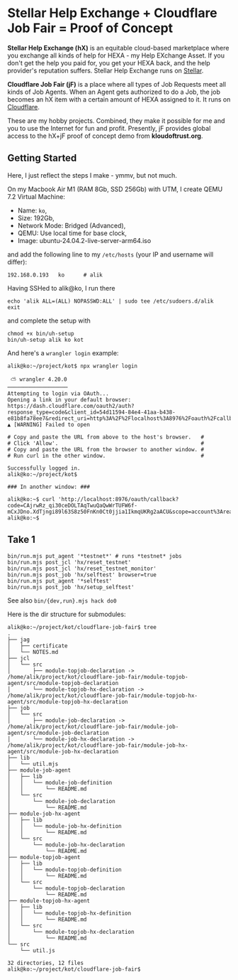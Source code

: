 # Stellar Help Exchange + Cloudflare Job Fair = Proof of Concept

**Stellar Help Exchange (hX)** is an equitable cloud-based marketplace where you exchange all kinds of help for HEXA - my Help EXchange Asset. If you don't get the help you paid for, you get your HEXA back, and the help provider's reputation suffers. Stellar Help Exchange runs on [Stellar](https://stellar.com/).

**Cloudflare Job Fair (jF)** is a place where all types of Job Requests meet all kinds of Job Agents. When an Agent gets authorized to do a Job, the job becomes an hX item with a certain amount of HEXA assigned to it. It runs on [Cloudflare](https://www.cloudflare.com/).

These are my hobby projects. Combined, they make it possible for me and you to use the Internet for fun and profit. Presently, jF provides global access to the hX+jF proof of concept demo from **kloudoftrust.org**.

## Getting Started

Here, I just reflect the steps I make - ymmv, but not much.

On my Macbook Air M1 (RAM 8Gb, SSD 256Gb) with UTM, I create QEMU 7.2 Virtual Machine:

- Name: `ko`,
- Size: 192Gb,
- Network Mode: Bridged (Advanced),
- QEMU: Use local time for base clock,
- Image: ubuntu-24.04.2-live-server-arm64.iso

and add the following line to my `/etc/hosts` (your IP and username will differ):

```
192.168.0.193   ko      # alik
```

Having SSHed to alik@ko, I run there

```
echo 'alik ALL=(ALL) NOPASSWD:ALL' | sudo tee /etc/sudoers.d/alik
exit
```

and complete the setup with

```
chmod +x bin/uh-setup
bin/uh-setup alik ko kot
```

And here's a `wrangler login` example:

```
alik@ko:~/project/kot$ npx wrangler login

 ⛅️ wrangler 4.20.0
───────────────────
Attempting to login via OAuth...
Opening a link in your default browser: https://dash.cloudflare.com/oauth2/auth?response_type=code&client_id=54d11594-84e4-41aa-b438-e81b8fa78ee7&redirect_uri=http%3A%2F%2Flocalhost%3A8976%2Foauth%2Fcallback&scope=account%3Aread%20user%3Aread%20workers%3Awrite%20workers_kv%3Awrite%20workers_routes%3Awrite%20workers_scripts%3Awrite%20workers_tail%3Aread%20d1%3Awrite%20pages%3Awrite%20zone%3Aread%20ssl_certs%3Awrite%20ai%3Awrite%20queues%3Awrite%20pipelines%3Awrite%20secrets_store%3Awrite%20offline_access&state=YVyQSn0r~oTHZP3zR73nv5B9~JpkcDXX&code_challenge=DyWBqqmzh6fkNKYsguZcFT3nTw49yuroMoUThK2RCSg&code_challenge_method=S256
▲ [WARNING] Failed to open

# Copy and paste the URL from above to the host's browser.   #
# Click 'Allow'.                                             #
# Copy and paste the URL from the browser to another window. #
# Run curl in the other window.                              #

Successfully logged in.
alik@ko:~/project/kot$ 

### In another window: ###

alik@ko:~$ curl 'http://localhost:8976/oauth/callback?code=CAjrwRz_qi30ceDOLTAqTwuQaQwWrTUFW6f-mCxJDno.XdTjngi89l63S8z50FnKn0Ct0jjia1IkmqUKRg2aACU&scope=account%3Aread%20user%3Aread%20workers%3Awrite%20workers_kv%3Awrite%20workers_routes%3Awrite%20workers_scripts%3Awrite%20workers_tail%3Aread%20d1%3Awrite%20pages%3Awrite%20zone%3Aread%20ssl_certs%3Awrite%20ai%3Awrite%20queues%3Awrite%20pipelines%3Awrite%20secrets_store%3Awrite%20offline_access&state=YVyQSn0r~oTHZP3zR73nv5B9~JpkcDXX'
alik@ko:~$ 
```

## Take 1

```
bin/run.mjs put_agent '*testnet*' # runs *testnet* jobs
bin/run.mjs post_jcl 'hx/reset_testnet'
bin/run.mjs post_jcl 'hx/reset_testnet_monitor'
bin/run.mjs post_job 'hx/selftest' browser=true
bin/run.mjs put_agent '*selftest'
bin/run.mjs post_job 'hx/setup_selftest'
```

See also `bin/{dev,run}.mjs hack do0`

Here is the dir structure for submodules:

```
alik@ko:~/project/kot/cloudflare-job-fair$ tree
.
├── jag
│   ├── certificate
│   └── NOTES.md
├── jcl
│   └── src
│       ├── module-topjob-declaration -> /home/alik/project/kot/cloudflare-job-fair/module-topjob-agent/src/module-topjob-declaration
│       └── module-topjob-hx-declaration -> /home/alik/project/kot/cloudflare-job-fair/module-topjob-hx-agent/src/module-topjob-hx-declaration
├── job
│   └── src
│       ├── module-job-declaration -> /home/alik/project/kot/cloudflare-job-fair/module-job-agent/src/module-job-declaration
│       └── module-job-hx-declaration -> /home/alik/project/kot/cloudflare-job-fair/module-job-hx-agent/src/module-job-hx-declaration
├── lib
│   └── util.mjs
├── module-job-agent
│   ├── lib
│   │   └── module-job-definition
│   │       └── README.md
│   └── src
│       └── module-job-declaration
│           └── README.md
├── module-job-hx-agent
│   ├── lib
│   │   └── module-job-hx-definition
│   │       └── README.md
│   └── src
│       └── module-job-hx-declaration
│           └── README.md
├── module-topjob-agent
│   ├── lib
│   │   └── module-topjob-definition
│   │       └── README.md
│   └── src
│       └── module-topjob-declaration
│           └── README.md
├── module-topjob-hx-agent
│   ├── lib
│   │   └── module-topjob-hx-definition
│   │       └── README.md
│   └── src
│       └── module-topjob-hx-declaration
│           └── README.md
└── src
    └── util.js

32 directories, 12 files
alik@ko:~/project/kot/cloudflare-job-fair$ 
```
